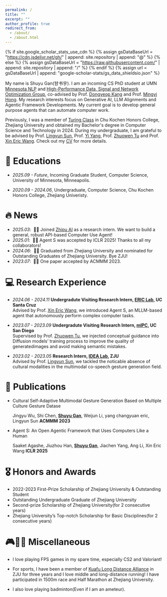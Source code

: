 ```yaml
---
permalink: /
title: ""
excerpt: ""
author_profile: true
redirect_from:
  - /about/
  - /about.html
---
```


{% if site.google_scholar_stats_use_cdn %}
{% assign gsDataBaseUrl = "https://cdn.jsdelivr.net/gh/" | append: site.repository | append: "@" %}
{% else %}
{% assign gsDataBaseUrl = "https://raw.githubusercontent.com/" | append: site.repository | append: "/" %}
{% endif %}
{% assign url = gsDataBaseUrl | append: "google-scholar-stats/gs_data_shieldsio.json" %}

<span class='anchor' id='about-me'></span>

My name is Shuyu Gan(甘书宇). I am an incoming CS PhD student at UMN [Minnesota NLP](https://minnesotanlp.github.io/) and [High-Performance Data, Signal and Network Optimization Group](https://people.ece.umn.edu/~mhong/index.html), co-advised by Prof. [Dongyeop Kang](https://dykang.github.io/) and Prof. [Mingyi Hong](https://people.ece.umn.edu/~mhong/mingyi.html). My research interests focus on Generative AI, LLM Alignments and Agentic Framework Developments. My current goal is to develop general purpose agents that can automate computer work.

Previously, I was a member of [Turing Class](http://www.cs.zju.edu.cn/turingclass_en) in Chu Kochen Honors College, Zhejiang University and obtained my Bachelor's degree in Computer Science and Technology in 2024. During my undergraduate, I am grateful to be advised by Prof. [Lingyun Sun](https://person.zju.edu.cn/en/lingyun), Prof. [Yi Yang](https://reler.net/), Prof. [Zhuowen Tu](https://pages.ucsd.edu/~ztu/) and Prof. [Xin Eric Wang](https://eric-xw.github.io/). Check out my [CV](https://github.com/shuyugan/shuyugan.github.io/docs/CV.pdf) for more details.

# 📖 Educations

- _2025.09 - Future_, Incoming Graduate Student, Computer Science, University of Minnesota, Minneapolis.

- _2020.09 - 2024.06_, Undergraduate, Computer Science, Chu Kochen Honors College, Zhejiang Univeristy.

# 🔥 News

- _2025.03_: &nbsp;🤖🤖 Joined [Zhipu AI](https://www.zhipuai.cn/) as a research intern. We want to build a general, robust API-based Computer Use Agent!
- _2025.01_: &nbsp;🎉🎉 Agent S was accepted by ICLR 2025! Thanks to all my collaborators!
- _2024.06_: &nbsp;👋👋 Graduated from Zhejiang University and nominated for Outstanding Graduates of Zhejiang University. Bye ZJU!
- _2023.07_: &nbsp;🎉🎉 One paper accepted by ACMMM 2023.

# 💻 Research Experience

- _2024.06 - 2024.11_ **Undergradute Visiting Research Intern, [ERIC Lab](http://eric-lab.soe.ucsc.edu/home), UC Santa Cruz**  
  Advised by Prof. [Xin Eric Wang](https://eric-xw.github.io/), we introduced Agent S, an MLLM-based agent that autonomously perform complex computer tasks.

- _2023.07 - 2023.09_ **Undergradute Visiting Research Intern, [mlPC](https://pages.ucsd.edu/~ztu/Group.htm), UC San Diego**  
  Supervised by Prof. [Zhuowen Tu](https://pages.ucsd.edu/~ztu/), we injected conceptual guidance into Diffusion models’ training process to improve the quality of generatedimages and avoid making semantic mistakes.

- _2023.02 - 2023.05_ **Research Intern, [IDEA Lab](https://www.idi.zju.edu.cn/space/2747.html), ZJU**  
  Advised by Prof. [Lingyun Sun](https://person.zju.edu.cn/en/lingyun), we tackled the noticable absence of cultural modalities in the multimodal co-speech gesture generation field.

# 📝 Publications

<!-- <div class='paper-box'><div class='paper-box-image'><div><div class="badge">CVPR 2016</div><img src='images/500x300.png' alt="sym" width="100%"></div></div>
<div class='paper-box-text' markdown="1">

[Deep Residual Learning for Image Recognition](https://openaccess.thecvf.com/content_cvpr_2016/papers/He_Deep_Residual_Learning_CVPR_2016_paper.pdf)

**Kaiming He**, Xiangyu Zhang, Shaoqing Ren, Jian Sun

[**Project**](https://scholar.google.com/citations?view_op=view_citation&hl=zh-CN&user=DhtAFkwAAAAJ&citation_for_view=DhtAFkwAAAAJ:ALROH1vI_8AC) <strong><span class='show_paper_citations' data='DhtAFkwAAAAJ:ALROH1vI_8AC'></span></strong>
- Lorem ipsum dolor sit amet, consectetur adipiscing elit. Vivamus ornare aliquet ipsum, ac tempus justo dapibus sit amet.
</div>
</div> -->

- Cultural Self-Adaptive Multimodal Gesture Generation Based on Multiple Culture Gesture Datase

  Jingyu Wu, Shi Chen, **<u>Shuyu Gan</u>**, Weijun Li, yang changyuan eric, Lingyun Sun **ACMMM 2023**

- Agent S: An Open Agentic Framework that Uses Computers Like a Human

  Saaket Agashe, Jiuzhou Han, **<u>Shuyu Gan</u>**, Jiachen Yang, Ang Li, Xin Eric Wang **ICLR 2025**

# 🎖 Honors and Awards

- 2022-2023 First-Prize Scholarship of Zhejiang University & Outstanding Student
- Outstanding Undergraduate Graduate of Zhejiang University
- Second-prize Scholarship of Zhejiang University(for 2 consecutive years)
- Zhejiang University’s Top-notch Scholarship for Basic Disciplines(for 2 consecutive years)

# 🎮🏸🏃 Miscellaneous

- I love playing FPS games in my spare time, especially CS2 and Valoriant!

- For sports, I have been a member of [Kuafu Long Distance Alliance](https://www.zju.edu.cn/2022/0707/c69364a2602122/page.htm) in ZJU for three years and I love middle and long-distance running! I have participated in 1500m race and Half Marathon at Zhejiang University.

- I also love playing badminton(Even if I am an ameteur).
